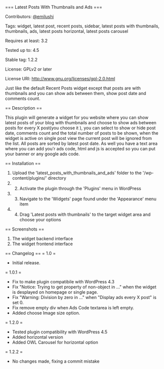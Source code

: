 === Latest Posts With Thumbnails and Ads ===

Contributors: [@emilushi](https://twitter.com/edMilushi)

Tags: widget, latest post, recent posts, sidebar, latest posts with thumbnails, thumbnails, ads, latest posts horizontal, latest posts carousel

Requires at least: 3.2

Tested up to: 4.5

Stable tag: 1.2.2

License: GPLv2 or later

License URI: http://www.gnu.org/licenses/gpl-2.0.html

Just like the default Recent Posts widget except that posts are with thumbnails and you can show ads between them, show post date and comments count.

== Description ==

This plugin will generate a widget for you website where you can show latest posts of your blog with thumbnails and choose to show ads between posts for every X post(you choose it ), you can select to show or hide post date, comments count and the total number of posts to be shown, when the widget is active on single post view the current post will be ignored from the list. All posts are sorted by latest post date. As well you have a text area where you can add you'r ads code, html and js is accepted so you can put your banner or any google ads code.

== Installation ==

1. Upload the 'latest_posts_with_thumbnails_and_ads' folder to the '/wp-content/plugins/' directory
2. 2. Activate the plugin through the 'Plugins' menu in WordPress
3. 3. Navigate to the 'Widgets' page found under the 'Appearance' menu item
4. 4. Drag 'Latest posts with thumbnails' to the target widget area and choose your options

== Screenshots ==

1. The widget backend interface
2. The widget frontend interface

== Changelog ==
= 1.0 =
* Initial release.

= 1.0.1 =
* Fix to make plugin compatibile with WordPress 4.3
* Fix "Notice: Trying to get property of non-object in ..." when the widget is desplayed on homepage or single page.
* Fix "Warning: Division by zero in ..." when "Display ads every X post" is set 0.
* Fix remove empty div when Ads Code textarea is left empty.
* Added choose Image size option.

= 1.2.0 =
* Tested plugin compatibility with WordPress 4.5
* Added horizontal version
* Added OWL Carousel for horizontal option

= 1.2.2 =
* No changes made, fixing a commit mistake
